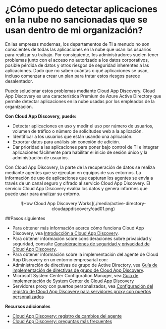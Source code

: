 <properties 
	pageTitle="¿Cómo puedo detectar aplicaciones en la nube no sancionadas que se usan dentro de mi organización?" 
	description="En este tema se describe qué es Cloud App Discovery y por qué debería usarlo." 
	services="active-directory" 
	documentationCenter="" 
	authors="markusvi" 
	manager="swadhwa" 
	editor="lisatoft"/>

<tags 
	ms.service="active-directory" 
	ms.workload="identity" 
	ms.tgt_pltfrm="na" 
	ms.devlang="na" 
	ms.topic="article" 
	ms.date="07/23/2015" 
	ms.author="markusvi"/>

# ¿Cómo puedo detectar aplicaciones en la nube no sancionadas que se usan dentro de mi organización?

En las empresas modernas, los departamentos de TI a menudo no son conscientes de todas las aplicaciones en la nube que usan los usuarios para realizar su trabajo. Por consiguiente, los administradores suelen tener problemas junto con el acceso no autorizado a los datos corporativos, posible pérdida de datos y otros riesgos de seguridad inherentes a las aplicaciones. Dado que no saben cuántas o qué aplicaciones se usan, incluso comenzar a crear un plan para tratar estos riesgos parece desalentador.

Puede solucionar estos problemas mediante Cloud App Discovery. Cloud App Discovery es una característica Premium de Azure Active Directory que permite detectar aplicaciones en la nube usadas por los empleados de la organización.


**Con Cloud App Discovery, puede:**

* Detectar aplicaciones en uso y medir el uso por número de usuarios, volumen de tráfico o número de solicitudes web a la aplicación. 
* Identificar a los usuarios que están usando una aplicación. 
* Exportar datos para análisis sin conexión de adición. 
* Dar prioridad a las aplicaciones para poner bajo control de TI e integrar aplicaciones fácilmente para habilitar el inicio de sesión único y la administración de usuarios. 

Con Cloud App Discovery, la parte de la recuperación de datos se realiza mediante agentes que se ejecutan en equipos de sus entornos. La información de uso de aplicaciones que capturan los agentes se envía a través de un canal seguro y cifrado al servicio Cloud App Discovery. El servicio Cloud App Discovery evalúa los datos y genera informes que puede usar para analizar su entorno.


<center>![How Cloud App Discovery Works](./media/active-directory-cloudappdiscovery/cad01.png)</center>

##Pasos siguientes


* Para obtener más información acerca cómo funciona Cloud App Discovery, vea [Introducción a Cloud App Discovery](http://social.technet.microsoft.com/wiki/contents/articles/30962.getting-started-with-cloud-app-discovery.aspx). 
* Para obtener información sobre consideraciones sobre privacidad y seguridad, consulte [Consideraciones de seguridad y privacidad de Cloud App Discovery](active-directory-cloudappdiscovery-security-and-privacy-considerations.md). 
* Para obtener información sobre la implementación del agente de Cloud App Discovery en un entorno empresarial con: 
 * Administración de directivas de grupo de Active Directory, vea [Guía de implementación de directivas de grupo de Cloud App Discovery](http://social.technet.microsoft.com/wiki/contents/articles/30965.cloud-app-discovery-group-policy-deployment-guide.aspx). 
 * Microsoft System Center Configuration Manager, vea [Guía de implementación de System Center de Cloud App Discovery](http://social.technet.microsoft.com/wiki/contents/articles/30968.cloud-app-discovery-system-center-deployment-guide.aspx) 
 * Servidores proxy con puertos personalizados, vea [Configuración del registro de Cloud App Discovery para servidores proxy con puertos personalizados](active-directory-cloudappdiscovery-registry-settings-for-proxy-services.md) 





**Recursos adicionales**


* [Cloud App Discovery: registro de cambios del agente](http://social.technet.microsoft.com/wiki/contents/articles/24616.cloud-app-discovery-agent-changelog.aspx)
* [Cloud App Discovery: preguntas más frecuentes](http://social.technet.microsoft.com/wiki/contents/articles/24037.cloud-app-discovery-frequently-asked-questions.aspx)

<!---HONumber=August15_HO6-->